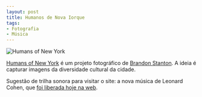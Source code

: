 ```yaml
---
layout: post
title: Humanos de Nova Iorque
tags:
- Fotografia
- Música
---
```


![Humans of New York](http://www.caosordenado.com/wp-content/uploads/2011/11/humans_of_ny.jpg)

[Humans of New York](http://www.humansofnewyork.com) é um projeto fotográfico de [Brandon Stanton](http://www.humansofnewyork.com/photographer/). A ideia é capturar imagens da diversidade cultural da cidade.

Sugestão de trilha sonora para visitar o site: a nova música de Leonard Cohen, que [foi liberada hoje na web](http://mojomagazine.tumblr.com/post/13155836317/leonard-cohen-show-me-the-place-leonard-cohen).

